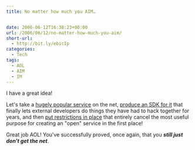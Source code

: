 ```yaml
---
title: No matter how much you AIM…


date: 2006-06-12T16:38:23+00:00
url: /2006/06/12/no-matter-how-much-you-aim/
short-url:
  - http://bit.ly/ebicIp
categories:
  - Tech
tags:
  - AOL
  - AIM
  - IM
---
```

I have a great idea!

Let's take a <a href="http://www.aim.com/">hugely popular service</a> on the net, <a href="http://developer.aim.com">produce an SDK for it</a> that finally lets external developers do things they have had to hack together for years, and then <a href="http://developer.aim.com/license.jsp">put restrictions in place</a> that entirely cancel the most useful purpose for creating an "open" service in the first place!

Great job AOL! You've successfully proved, once again, that you <em><strong>still just don't get the net</strong></em>.